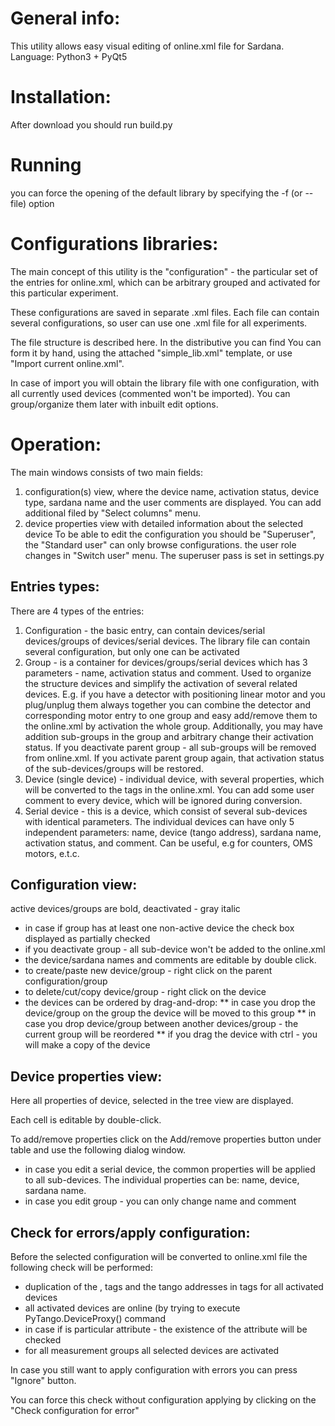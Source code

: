 # General info:
This utility allows easy visual editing of online.xml file for Sardana. Language: Python3 + PyQt5 

# Installation:
After download you should run build.py

# Running
you can force the opening of the default library by specifying the -f (or --file) option

# Configurations libraries:
The main concept of this utility is the "configuration" - the particular set of the entries for online.xml, which can be arbitrary grouped and activated for this particular experiment.

These configurations are saved in separate .xml files. Each file can contain several configurations, so user can use one .xml file for all experiments.

The file structure is described here.  In the distributive you can find You can form it by hand, using the attached "simple_lib.xml" template, or use "Import current online.xml". 

In case of import you will obtain the library file with one configuration, with all currently used devices (commented won't be imported). You can group/organize them later with inbuilt edit options.

# Operation:
The main windows consists of two main fields:

1. configuration(s) view, where the device name, activation status, device type, sardana name and the user comments are displayed. You can add additional filed by "Select columns" menu.
2. device properties view with detailed information about the selected device
To be able to edit the configuration you should be "Superuser", the "Standard user" can only browse configurations. the user role changes in "Switch user" menu. The superuser pass is set in settings.py

## Entries types:
There are 4 types of the entries:

1. Configuration - the basic entry, can contain devices/serial devices/groups of devices/serial devices. The library file can contain several configuration, but only one can be activated
2. Group - is a container for devices/groups/serial devices which has 3 parameters - name, activation status and comment. Used to organize the structure devices and simplify the activation of several related devices. E.g. if you have a detector with positioning linear motor and you plug/unplug them always together you can combine the detector and corresponding motor entry to one group and easy add/remove them to the online.xml by activation the whole group. Additionally, you may have addition sub-groups in the group and arbitrary change their activation status. If you deactivate parent group - all sub-groups will be removed from online.xml. If you activate parent group again, that activation status of the sub-devices/groups will be restored.
3. Device (single device) - individual device, with several properties, which will be converted to the tags in the online.xml.  You can add some user comment to every device, which will be ignored during conversion.
4. Serial device - this is a device, which consist of several sub-devices with identical parameters. The individual devices can have only 5 independent parameters: name, device (tango address), sardana name, activation status, and comment. Can be useful, e.g for counters, OMS motors, e.t.c.
## Configuration view:
active devices/groups are bold, deactivated - gray italic 
* in case if group has at least one non-active device the check box displayed as partially checked
* if you deactivate group - all sub-device won't be added to the online.xml
* the device/sardana names and comments are editable by double click.
* to create/paste new device/group - right click on the parent configuration/group 
* to delete/cut/copy device/group - right click on the device 
* the devices can be ordered by drag-and-drop:
** in case you drop the device/group on the group the device will be moved to this group
** in case you drop device/group between another devices/group - the current group will be reordered
** if you drag the device with ctrl - you will make a copy of the device
## Device properties view:
Here all properties of device, selected in the tree view are displayed.

Each cell is editable by double-click. 

To add/remove properties click on the Add/remove properties button under table and use the following dialog window.
* in case you edit a serial device, the common properties will be applied to all sub-devices. The individual properties can be: name, device, sardana name.
* in case you edit group - you can only change name and comment

## Check for errors/apply configuration:
Before the selected configuration will be converted to online.xml file the following check will be performed:

* duplication of the <name>, <sardananame> tags and the tango addresses in <devices> tags for all activated devices
* all activated devices are online (by trying to execute PyTango.DeviceProxy(<device>) command
* in case if <devices> is particular attribute - the existence of the attribute will be checked
* for all measurement groups all selected devices are activated

In case you still want to apply configuration with errors you can press "Ignore" button.

You can force this check without configuration applying by clicking on the "Check configuration for error"